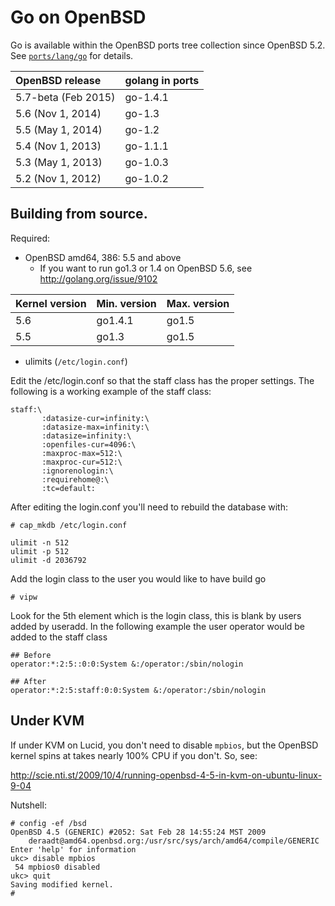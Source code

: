 # Go on OpenBSD

Go is available within the OpenBSD ports tree collection since OpenBSD 5.2.  See [`ports/lang/go`](http://ports.su/lang/go) for details.

| **OpenBSD release** | **golang in ports** |
|:--------------------|:--------------------|
| 5.7-beta (Feb 2015) | go-1.4.1            |
| 5.6 (Nov 1, 2014)   | go-1.3              |
| 5.5 (May 1, 2014)   | go-1.2              |
| 5.4 (Nov 1, 2013)   | go-1.1.1            |
| 5.3 (May 1, 2013)   | go-1.0.3            |
| 5.2 (Nov 1, 2012)   | go-1.0.2            |

## Building from source.

Required:

  * OpenBSD amd64, 386: 5.5 and above
    * If you want to run go1.3 or 1.4 on OpenBSD 5.6, see http://golang.org/issue/9102

| **Kernel version** | **Min. version** | **Max. version**|
|:-------------------|:-----------------|:----------------|
| 5.6                | go1.4.1          | go1.5 |
| 5.5                | go1.3            | go1.5 |

  * ulimits (` /etc/login.conf `)

Edit the /etc/login.conf so that the staff class has the proper
settings. The following is a working example of the staff class:
```
staff:\
       :datasize-cur=infinity:\
       :datasize-max=infinity:\
       :datasize=infinity:\
       :openfiles-cur=4096:\
       :maxproc-max=512:\
       :maxproc-cur=512:\
       :ignorenologin:\
       :requirehome@:\
       :tc=default:
```

After editing the login.conf you'll need to rebuild the database with:
```
# cap_mkdb /etc/login.conf
```

```
ulimit -n 512
ulimit -p 512
ulimit -d 2036792
```

Add the login class to the user you would like to have build go
```
# vipw
```

Look for the 5th element which is the login class, this is blank by
users added by useradd. In the following example the user operator
would be added to the staff class
```
## Before
operator:*:2:5::0:0:System &:/operator:/sbin/nologin

## After
operator:*:2:5:staff:0:0:System &:/operator:/sbin/nologin
```

## Under KVM

If under KVM on Lucid, you don't need to disable ` mpbios `, but the OpenBSD kernel spins at takes nearly 100% CPU if you don't.  So, see:

http://scie.nti.st/2009/10/4/running-openbsd-4-5-in-kvm-on-ubuntu-linux-9-04

Nutshell:

```
# config -ef /bsd
OpenBSD 4.5 (GENERIC) #2052: Sat Feb 28 14:55:24 MST 2009
    deraadt@amd64.openbsd.org:/usr/src/sys/arch/amd64/compile/GENERIC
Enter 'help' for information
ukc> disable mpbios
 54 mpbios0 disabled
ukc> quit
Saving modified kernel.
#
```
